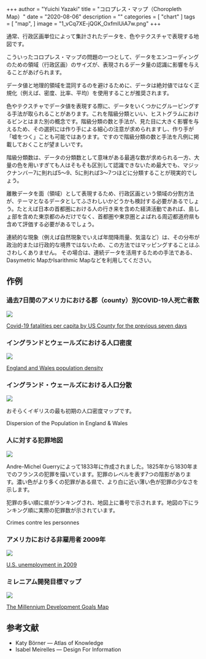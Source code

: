 +++
author = "Yuichi Yazaki"
title = "コロプレス・マップ（Choropleth Map）"
date = "2020-08-06"
description = ""
categories = [
    "chart"
]
tags = [
    "map",
]
image = "1_vCq7XE-jQGK_OxfmIUiA7w.png"
+++

通常、行政区画単位によって集計されたデータを、色やテクスチャで表現する地図です。

<!--more-->

こういったコロプレス・マップの問題の一つとして、データをエンコーディングのための領域（行政区画）のサイズが、表現されるデータ量の認識に影響を与えることがあげられます。

データ値と地理的領域を混同するのを避けるために、データは絶対値ではなく正規化（例えば、密度、比率、平均）を使用することが推奨されます。

色やテクスチャでデータ値を表現する際に、データをいくつかにグルーピングする手法が取られることがあります。これを階級分類といい、ヒストグラムにおけるビンとはまた別の概念です。階級分類の数と手法が、見た目に大きく影響を与えるため、その選択には作り手による細心の注意が求められますし、作り手が「嘘をつく」ことも可能ではあります。ですので階級分類の数と手法を凡例に掲載しておくことが望ましいです。

階級分類数は、データの分類数として意味がある最適な数が求められる一方、大量の色を用いすぎても人はそもそも区別して認識できないため最大でも、マジックナンバー7に則れば5～9、5に則れば3〜7つほどに分類することが現実的でしょう。

離散データを面（領域）として表現するため、行政区画という領域の分割方法が、テーマとなるデータとしてふさわしいかどうかも検討する必要があるでしょう。たとえば日本の首都圏における人の行き来を含めた経済活動であれば、島しょ部を含めた東京都のみだけでなく、首都圏や東京圏とよばれる周辺都道府県も含めて評価する必要があるでしょう。

連続的な現象（例えば自然現象でいえば年間降雨量、気温など）は、その分布が政治的または行政的な境界ではないため、この方法ではマッピングすることはふさわしくありません。 その場合は、連続データを活用するための手法である、Dasymetric MapかIsarithmic Mapなどを利用してください。

## 作例

### 過去7日間のアメリカにおける郡（county）別COVID-19人死亡者数

![](1_vCq7XE-jQGK_OxfmIUiA7w.png)

[Covid-19 fatalities per capita by US County for the previous seven days](https://towardsdatascience.com/accessing-and-examining-covid-19-data-on-your-own-e9d9b4fbc09b)


### イングランドとウェールズにおける人口密度

![](1_7PuOErZ1mOwPRURYEqkhOg.png)

[England and Wales population density](https://medium.com/@briskat/england-wales-population-density-heat-map-26a28a2b6091)


### イングランド・ウェールズにおける人口分散

![](fletcher-map-population.jpg)

おそらくイギリスの最も初期の人口密度マップです。

Dispersion of the Population in England & Wales

### 人に対する犯罪地図

![](guerry-map-crimes-against-people-1.jpg)

Andre-Michel Guerryによって1833年に作成されました。1825年から1830年までのフランスの犯罪を描いています。犯罪のレベルを表す7つの陰影があります。濃い色がより多くの犯罪がある県で、より白に近い薄い色が犯罪の少なさを示します。

犯罪の多い順に県がランキングされ、地図上に番号で示されます。地図の下にランキング順に実際の犯罪数が示されています。

Crimes contre les personnes

### アメリカにおける非雇用者 2009年

![](1_Ovjcva1yrMbkJMqlkGD5xA.png)

[U.S. unemployment in 2009](https://flowingdata.com/2009/11/12/how-to-make-a-us-county-thematic-map-using-free-tools/)


### ミレニアム開発目標マップ

![](1_eYAnZ0IMI5AWsQ9kUTbn6w.jpeg)

[The Millennium Development Goals Map](http://scimaps.org/mapdetail/the_millennium_devel_90/)


## 参考文献
- Katy Börner — Atlas of Knowledge
- Isabel Meirelles — Design For Information